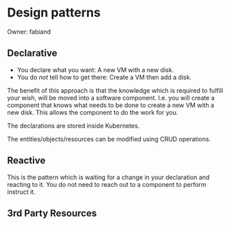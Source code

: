 # Design patterns

Owner: fabiand

## Declarative

- You declare what you want: A new VM with a new disk.
- You do _not_ tell how to get there: Create a VM then add a disk.

The benefit of this approach is that the knowledge which is required to fulfill your wish, will be moved into a software component. I.e. you will create a component that knows what needs to be done to create a new VM with a new disk.
This allows the component to do the work for you.

The declarations are stored inside Kubernetes.

The entities/objects/resources can be modified using CRUD operations.

## Reactive

This is the pattern which is waiting for a change in your declaration and reacting to it.
You do not need to reach out to a component to perform instruct it.

## 3rd Party Resources

[//]: # "Reference Links"
[k8sprinciples]: https://github.com/kubernetes/community/blob/master/contributors/design-proposals/principles.md
[k8sarch]: https://github.com/kubernetes/community/blob/master/contributors/design-proposals/architecture.md
[k8swatch]: https://github.com/kubernetes/community/blob/master/contributors/design-proposals/apiserver-watch.md
